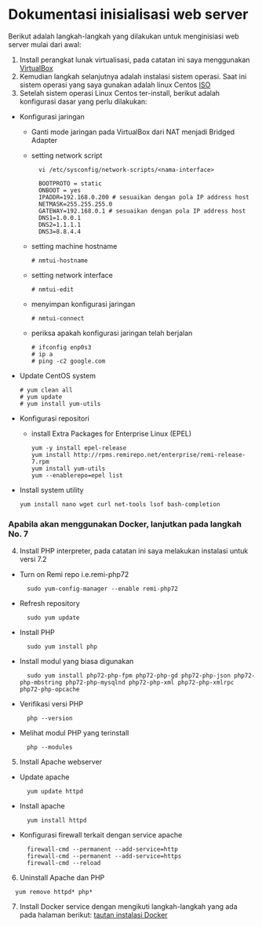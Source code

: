 # Dokumentasi inisialisasi web server
Berikut adalah langkah-langkah yang dilakukan untuk menginisiasi web server mulai dari awal:
1. Install perangkat lunak virtualisasi, pada catatan ini saya menggunakan [VirtualBox](https://www.virtualbox.org/)
2. Kemudian langkah selanjutnya adalah instalasi sistem operasi. Saat ini sistem operasi yang saya gunakan adalah linux Centos [ISO](http://isoredirect.centos.org/centos/7/isos/x86_64/)
3. Setelah sistem operasi Linux Centos ter-install, berikut adalah konfigurasi dasar yang perlu dilakukan:
  - Konfigurasi jaringan
      - Ganti mode jaringan pada VirtualBox dari NAT menjadi Bridged Adapter
      - setting network script
          ```
            vi /etc/sysconfig/network-scripts/<nama-interface>
          ```
     
          ```
            BOOTPROTO = static
            ONBOOT = yes
            IPADDR=192.168.0.200 # sesuaikan dengan pola IP address host
            NETMASK=255.255.255.0
            GATEWAY=192.168.0.1 # sesuaikan dengan pola IP address host
            DNS1=1.0.0.1
            DNS2=1.1.1.1
            DNS3=8.8.4.4 
          ```
    - setting machine hostname
        ```
        # nmtui-hostname
        ```
    - setting network interface
        ```
        # nmtui-edit
        ```
    - menyimpan konfigurasi jaringan
        ```
        # nmtui-connect
        ```
    - periksa apakah konfigurasi jaringan telah berjalan
        ```
        # ifconfig enp0s3
        # ip a
        # ping -c2 google.com
        ```
  - Update CentOS system 
      ```
      # yum clean all
      # yum update
      # yum install yum-utils
      ```

  - Konfigurasi repositori
      - install Extra Packages for Enterprise Linux (EPEL)
        ```
        yum -y install epel-release
        yum install http://rpms.remirepo.net/enterprise/remi-release-7.rpm
        yum install yum-utils
        yum --enablerepo=epel list
        ```

  - Install system utility
    ```
    yum install nano wget curl net-tools lsof bash-completion
    ```

### Apabila akan menggunakan Docker, lanjutkan pada langkah No. 7


4. Install PHP interpreter, pada catatan ini saya melakukan instalasi untuk versi 7.2
  - Turn on Remi repo i.e.remi-php72
    ```
      sudo yum-config-manager --enable remi-php72
    ```
  - Refresh repository
    ```
      sudo yum update
    ```
  - Install PHP
    ```
      sudo yum install php
    ```
  - Install modul yang biasa digunakan
    ```
      sudo yum install php72-php-fpm php72-php-gd php72-php-json php72-php-mbstring php72-php-mysqlnd php72-php-xml php72-php-xmlrpc php72-php-opcache
    ```
  - Verifikasi versi PHP
    ```
      php --version
    ```
  - Melihat modul PHP yang terinstall
    ```
      php --modules
    ```
5. Install Apache webserver
  - Update apache
      ```
        yum update httpd
      ```
  - Install apache
      ```
        yum install httpd
      ```
  - Konfigurasi firewall terkait dengan service apache
      ```
        firewall-cmd --permanent --add-service=http
        firewall-cmd --permanent --add-service=https
        firewall-cmd --reload
      ```
6. Uninstall Apache dan PHP
  ```
    yum remove httpd* php*
  ```
7. Install Docker service dengan mengikuti langkah-langkah yang ada pada halaman berikut: [tautan instalasi Docker](https://github.com/rizalespe/Catatan-Docker/blob/master/Instalasi-Docker.md) 
